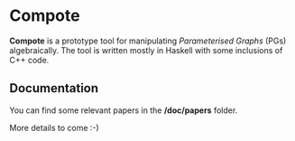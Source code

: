 # Compote

__Compote__ is a prototype tool for manipulating _Parameterised Graphs_ (PGs) algebraically. The tool is written mostly in Haskell with some inclusions of C++ code.

## Documentation

You can find some relevant papers in the __/doc/papers__ folder.

More details to come :-)
